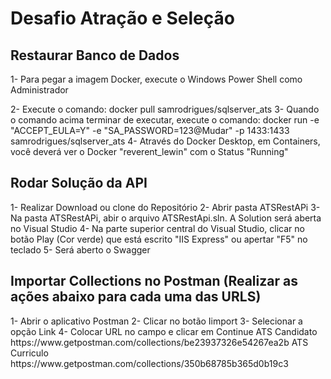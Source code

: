 <h1>Desafio Atração e Seleção</h1>
<h2>Restaurar Banco de Dados</h2>
<p>1- Para pegar a imagem Docker, execute o Windows Power Shell como Administrador</p>
2- Execute o comando:
  docker pull samrodrigues/sqlserver_ats
3- Quando o comando acima terminar de executar, execute o comando: 
  docker run -e "ACCEPT_EULA=Y" -e "SA_PASSWORD=123@Mudar" -p 1433:1433 samrodrigues/sqlserver_ats
4- Através do Docker Desktop, em Containers, você deverá ver o Docker "reverent_lewin" com o Status "Running"

<h2>Rodar Solução da API</h2>
1- Realizar Download ou clone do Repositório
2- Abrir pasta ATSRestAPi
3- Na pasta ATSRestAPi, abir o arquivo ATSRestApi.sln. A Solution será aberta no Visual Studio
4- Na parte superior central do Visual Studio, clicar no botão Play (Cor verde) que está escrito "IIS Express" ou apertar "F5" no teclado
5- Será aberto o Swagger 

<h2>Importar Collections no Postman  (Realizar as ações abaixo para cada uma das URLS)</h2>
1- Abrir o aplicativo Postman
2- Clicar no botão Iimport
3- Selecionar a opção Link
4- Colocar URL no campo e clicar em Continue
   ATS Candidato
   https://www.getpostman.com/collections/be23937326e54267ea2b
   ATS Curriculo
   https://www.getpostman.com/collections/350b68785b365d0b19c3
